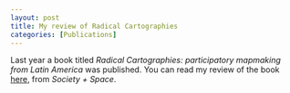 ```yaml
---
layout: post
title: My review of Radical Cartographies
categories: [Publications]
---
```


Last year a book titled _Radical Cartographies: participatory mapmaking from Latin America_ was published. You can read my review of the book [here](https://www.societyandspace.org/articles/social-polygraphy-and-the-vocation-to-be-fully-human-for-the-more-than-human-world), from *Society + Space*.
